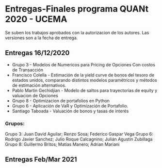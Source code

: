 # Entregas-Finales programa QUANt 2020 - UCEMA

Se suben los trabajos aprobados con la autorizacion de los autores.
Las versiones son a la fecha de entrega.

## Entregas 16/12/2020

* Grupo 3 - Modelos de Numericos para Pricing de Opciones Con costos de Transacción 
* Francisco Colella - Estimación de la yield curve de bonos del tesoro de estados unidos, comparando distintos modelos paramétricos y métodos de estimación alternativos.
* Pablo Martin Gechidjian - Modelo de saltos para trayectorias de equity y valuacion de Opciones
* Grupo 8 - Optimizacion de portafolios en Python 
* Grupo 6 - Aplicación de VaR y Optimización de Portafolio.
* Santiago Taboada - Valuación de bonos y tasas de interés

### Grupos:
Grupo 3: Juan David Aguilar; Renzo Sosa; Federico Gaspar Vega 
Grupo 6: Rodrigo Javier Sanchez; Julio Roque Calcagnino; Julián Agustín Zubillaga 
Grupo 8: Guillermo Britos; Matias Manero; Adrian Mariani   


## Entregas Feb/Mar 2021
